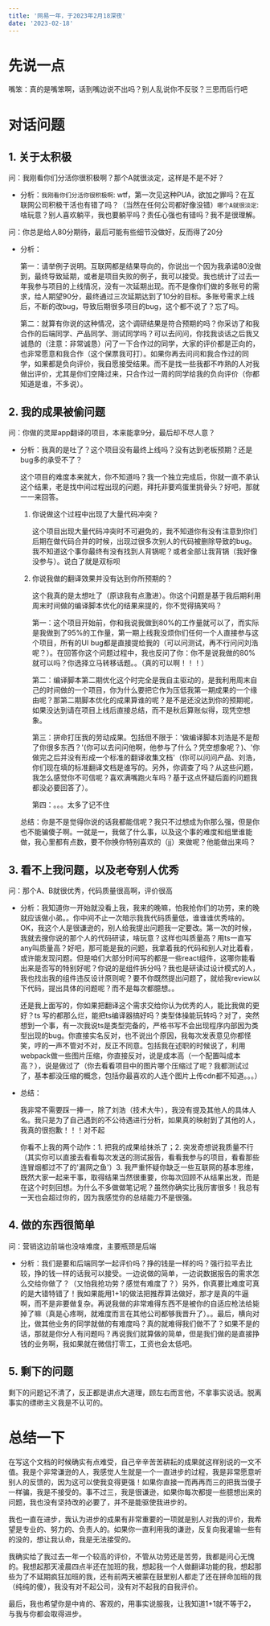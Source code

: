 ```yaml
---
title: '网易一年，于2023年2月18深夜'
date: '2023-02-18'
---
```


# 先说一点

嘴笨：真的是嘴笨啊，话到嘴边说不出吗？别人乱说你不反驳？三思而后行吧



# 对话问题

## 1. 关于太积极

问：我刚看你们分活你很积极啊？那个A就很淡定，这样是不是不好？

* 分析：`我刚看你们分活你很积极啊`: wtf，第一次见这种PUA，欲加之罪吗？在互联网公司积极干活也有错了吗？（当然在任何公司都好像没错）`哪个A就很淡定`: 啥玩意？别人喜欢躺平，我也要躺平吗？责任心强也有错吗？我不是很理解。



问：你总是给人80分期待，最后可能有些细节没做好，反而得了20分

* 分析：

  第一：请举例子说明。互联网都是结果导向的，你说出一个因为我承诺80没做到，最终导致延期，或者是项目失败的例子，我可以接受。我也统计了过去一年我参与项目的上线情况，没有一次延期出现。而不是像你们做的多账号的需求，给人期望90分，最终通过三次延期达到了10分的目标。多账号需求上线后，不断的改bug，导致后期很多项目的bug，这个都不说了？忘了吗。

  第二：就算有你说的这种情况，这个调研结果是符合预期的吗？你采访了和我合作的后端同学、产品同学、测试同学吗？可以去问问，你找我谈话之后我又诚恳的（注意：非常诚恳）问了一下合作过的同学，大家的评价都是正向的，也非常愿意和我合作（这个保票我可打）。如果你再去问问和我合作过的同学，如果都是负向评价，我自愿接受结果。而不是找一些我都不咋熟的人对我做出评价，尤其是你们空降过来，只合作过一周的同学给我的负向评价（你都知道是谁，不多说）。



## 2. 我的成果被偷问题

问：你做的灵犀app翻译的项目，本来能拿9分，最后却不尽人意？

* 分析：我真的是吐了？这个项目没有最终上线吗？没有达到老板预期？还是bug多的承受不了？

  这个项目的难度本来就大，你不知道吗？我一个独立完成后，你就一直不承认这个结果，老是找中间过程出现的问题，拜托非要鸡蛋里挑骨头？好吧，那就一一来回答。

  1. 你说做这个过程中出现了大量代码冲突？

     这个项目出现大量代码冲突时不可避免的，我不知道你有没有注意到你们后期在做代码合并的时候，出现过很多次别人的代码被删除导致的bug。我不知道这个事你最终有没有找到人背锅呢？或者全部让我背锅（我好像没参与）。说白了就是双标呗

  2. 你说我做的翻译效果并没有达到你所预期的？

     这个我真的是太想吐了（原谅我有点激进）。你这个问题是基于我后期利用周末时间做的编译脚本优化的结果来提的，你不觉得搞笑吗？

     第一：这个项目开始前，你和我说我做到80%的工作量就可以了，而实际是我做到了95%的工作量，第一期上线我没烦你们任何一个人直接参与这个项目，所有的UI bug都是直接提给我的（可以问测试，再不行问问刘浩呢？）。在回答你这个问题过程中，我也反问了你：你不是说我做的80%就可以吗？你选择立马转移话题。。（真的可以啊！！！）

     第二：编译脚本第二期优化这个时完全是我自主驱动的，是我利用周末自己的时间做的一个项目，你为什么要把它作为压低我第一期成果的一个缘由呢？那第二期脚本优化的成果算谁的呢？是不是还没达到你的预期呢，如果没达到请在项目上线后直接总结，而不是秋后算账似得，现凭空想象。

     第三：拼命打压我的劳动成果。包括但不限于：'做编译脚本刘浩是不是帮了你很多东西？'(你可以去问问他啊，他参与了什么？凭空想象呢？)、'你做完之后并没有形成一个标准的翻译收集文档'（你可以问问产品、刘浩，你们现在填的标准翻译文档是谁写的。另外，你调查了吗？从这些问题，我怎么感觉你不可信呢？喜欢满嘴跑火车吗？基于这点怀疑后面的问题我都没必要回答了）。

     第四：。。。太多了记不住

  总结：你是不是觉得你说的话我都能信呢？我只不过想成为你那么强，但是你也不能骗傻子啊。一就是一，我做了什么事，以及这个事的难度和组里谁能做，我心里都有点数，要不你换你特别喜欢的（jj）来做呢？他能做出来吗？



## 3. 看不上我问题，以及老夸别人优秀

问：那个A、B就很优秀，代码质量很高啊，评价很高

* 分析：我知道你一开始就没看上我，我来的晚嘛，怕我抢你们的功劳，来的晚就应该做小弟。。你中间不止一次暗示我我代码质量低，谁谁谁优秀啥的。OK，我这个人是很谦逊的，别人给我提出问题我一定要改。第一次的时候，我就去搜你说的那个人的代码研读，啥玩意？这样也叫质量高？用ts一直写any叫质量高？好吧，那可能是我的问题，我拿着我的代码和别人对比着看，或许能发现问题。但是咱们大部分时间写的都是一些react组件，这哪你能看出来是否写的特别好呢？你说的是组件拆分吗？我也是研读过设计模式的人，我也找出我的组件违反设计原则呢？要不你既然提出问题了，就给我review以下代码，提出具体的问题呢？而不是每次都臆想。。

  还是我上面写的，你如果把翻译这个需求交给你认为优秀的人，能比我做的更好？ts 写的都那么烂，能把ts编译器搞好吗？类型体操能玩转吗？对了，突然想到一个事，有一次我说ts是类型完备的，严格书写不会出现程序内部因为类型出现的bug。你直接实名反对，也不说出个原因，我每次发表意见你都怪笑，哼的一声不管对不对，反正不同意。包括我在述职的时候说了，利用webpack做一些图片压缩，你直接反对，说是成本高（一个配置叫成本高？），说是做过了（你去看看项目中的图片哪个压缩过了呢？我都测试过了，基本都没压缩的概念，包括你最喜欢的人连个图片上传cdn都不知道。。。）

* 总结：

  我非常不需要踩一捧一，除了刘浩（技术大牛），我没有提及其他人的具体人名。我只是为了自己遇到的不公待遇进行分析，如果真的映射到了其他的人，我真的很抱歉！！！对不起

  你看不上我的两个动作：1. 把我的成果给抹杀了；2. 突发奇想说我质量不行（其实你可以直接去看看每次发送的测试报告，看看我参与的项目，看看那些连冒烟都过不了的'漏网之鱼'）3. 我严重怀疑你缺乏一些互联网的基本思维，既然大家一起来干事，取得结果当然很重要，你每次回顾不从结果出发，而是在这个时刻回想。为什么不多做做笔记呢？虽然你确实比我厉害很多！我总有一天也会超过你的，因为我感觉你的总结能力不是很强。

  

## 4. 做的东西很简单

问：营销这边前端也没啥难度，主要瓶颈是后端

* 分析：我们是要和后端同学一起评价吗？挣的钱是一样的吗？强行拉平去比较，挣的钱一样的话我可以接受。一边说做的简单，一边说数据报告的需求怎么交给你做了？（又怕我抢功劳？感觉有难度了？）另外，你真要比难度可真的是大错特错了！我如果能用1+1的做法把推荐算法做好，那才是真的牛逼啊，而不是非要做复杂。再说我做的非常难得东西不是被你的自适应枪法给毙掉了嘛（真是心疼啊，就难度而言在其他公司都够我晋升了）。。最后，横向对比，做其他业务的同学就做的有难度吗？真的就难得我们做不了？如果不是的话，那就是你分人有问题吗？再说我们就算做的简单，但是我们做的是直接挣钱的业务啊，我如果就在微信打零工，工资也会太低吧。



## 5. 剩下的问题

剩下的问题记不清了，反正都是讲点大道理，顾左右而言他，不拿事实说话。脱离事实的缥缈主义我是不认可的。



# 总结一下

在写这个文档的时候确实有点难受，自己辛辛苦苦耕耘的成果就这样别说的一文不值。我是个非常谦逊的人，我感觉人生就是一个一直进步的过程，我是非常愿意听别人的反馈的，因为这可以使我变得更强！如果你直接一而再再而三的把我当傻子一样骗，我是不接受的。事不过三，我是很谦逊，如果你每次都提一些臆想出来的问题，我也没有坚持改的必要了，并不是能驱使我进步的。

我也一直在进步，我认为进步的成果有非常重要的一项就是别人对我的评价，我希望是专业的、努力的、负责人的。如果你一直利用我的谦逊，反复向我灌输一些有的没的，想让我认命，我是无法接受的。

我确实给了我过去一年一个较高的评价，不管从功劳还是苦劳，我都是问心无愧的。我想起那天凌晨四点半还在加班的我，想起我一个人做翻译功能的我，想起那些为了不延期疯狂加班的我，还有前两天被蒙在鼓里别人都走了还在拼命加班的我（纯纯的傻），我没有对不起公司，没有对不起我的自我评价。

最后，我也希望你是中肯的、客观的，用事实说服我，让我知道1+1就不等于2，与我与你都会取得进步。





